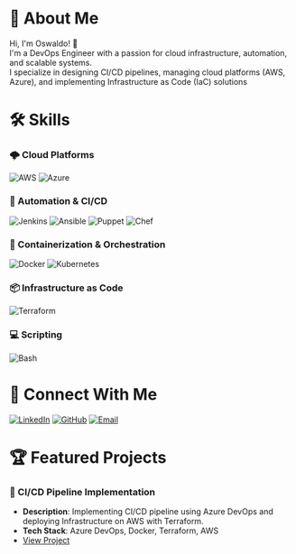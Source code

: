 # 🚀 About Me
Hi, I'm Oswaldo! 👋  
I'm a DevOps Engineer with a passion for cloud infrastructure, automation, and scalable systems.  
I specialize in designing CI/CD pipelines, managing cloud platforms (AWS, Azure), and implementing Infrastructure as Code (IaC) solutions

# 🛠 Skills

### 🌩 Cloud Platforms
![AWS](https://img.shields.io/badge/AWS-FF9900?style=for-the-badge&logo=amazonaws&logoColor=white)
![Azure](https://img.shields.io/badge/Azure-0078D4?style=for-the-badge&logo=microsoftazure&logoColor=white)

### 🔄 Automation & CI/CD
![Jenkins](https://img.shields.io/badge/Jenkins-D24939?style=for-the-badge&logo=jenkins&logoColor=white)
![Ansible](https://img.shields.io/badge/Ansible-EE0000?style=for-the-badge&logo=ansible&logoColor=white)
![Puppet](https://img.shields.io/badge/Puppet-FFFFFF?style=for-the-badge&logo=puppet&logoColor=black)
![Chef](https://img.shields.io/badge/Chef-FFFFFF?style=for-the-badge&logo=chef&logoColor=black)

### 🐳 Containerization & Orchestration
![Docker](https://img.shields.io/badge/Docker-2496ED?style=for-the-badge&logo=docker&logoColor=white)
![Kubernetes](https://img.shields.io/badge/Kubernetes-326CE5?style=for-the-badge&logo=kubernetes&logoColor=white)

### 📦 Infrastructure as Code
![Terraform](https://img.shields.io/badge/Terraform-5C4EE8?style=for-the-badge&logo=terraform&logoColor=white)

### 💻 Scripting
![Bash](https://img.shields.io/badge/Bash-4EAA25?style=for-the-badge&logo=gnu-bash&logoColor=white)

# 🔗 Connect With Me
[![LinkedIn](https://img.shields.io/badge/LinkedIn-0A66C2?style=for-the-badge&logo=linkedin&logoColor=white)](https://www.linkedin.com/in/oswaldo-solano/)
[![GitHub](https://img.shields.io/badge/GitHub-181717?style=for-the-badge&logo=github&logoColor=white)](https://github.com/oswaldein5)
[![Email](https://img.shields.io/badge/Email-D14836?style=for-the-badge&logo=gmail&logoColor=white)](mailto:oswaldeins.ec@gmail.com)

# 🏆 Featured Projects

### 🔄 CI/CD Pipeline Implementation
- **Description**: Implementing CI/CD pipeline using Azure DevOps and deploying Infrastructure on AWS with Terraform.  
- **Tech Stack**: Azure DevOps, Docker, Terraform, AWS  
- [View Project](https://github.com/oswaldein5/devops-project-01)
